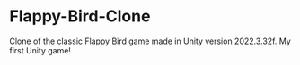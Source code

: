 # Flappy-Bird-Clone

Clone of the classic Flappy Bird game made in Unity version 2022.3.32f. My first Unity game!
